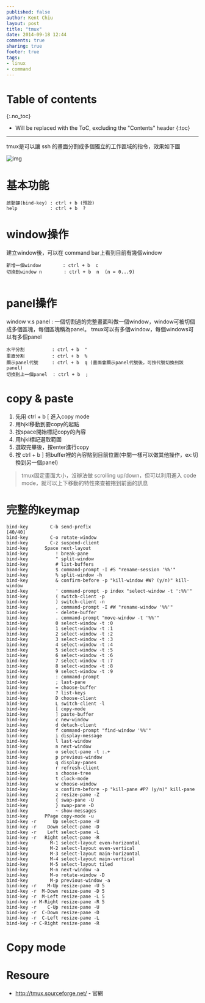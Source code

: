 ```yaml
---
published: false
author: Kent Chiu
layout: post
title: "tmux"
date: 2014-09-18 12:44
comments: true
sharing: true
footer: true
tags: 
- linux
- command
---
```



# Table of contents
{:.no_toc}

* Will be replaced with the ToC, excluding the "Contents" header
{:toc}

----------------------------------------------------------------




tmux是可以讓 ssh 的畫面分割成多個獨立的工作區域的指令，效果如下圖

![img](http://tmux.sourceforge.net/tmux5.png)

# 基本功能

```
啟動鍵(bind-key) : ctrl + b (預設)
help            : ctrl + b  ?

```

# window操作
建立window後，可以在 command bar上看到目前有幾個window

```
新增一個window        : ctrl + b  c
切換到window n        : ctrl + b  n  (n = 0...9)


```

# panel操作
window v.s panel : 一個切割過的完整畫面叫做一個window，window可被切個成多個區塊，每個區塊稱為panel。
tmux可以有多個window，每個windows可以有多個panel


```
水平分割          : ctrl + b  "
重直分割          : ctrl + b  % 
顯示panel代號     : ctrl + b  q (畫面會顯示panel代號後，可按代號切換到該panel)
切換到上一個panel  : ctrl + b  ; 

```



# copy & paste

1. 先用 ctrl + b [ 進入copy mode
2. 用hjkl移動到要copy的起點
3. 按space開始標記copy的內容
4. 用hjkl標記選取範圍
5. 選取完畢後，按enter進行copy
6. 按 ctrl + b ] 把buffer裡的內容貼到目前位置(中間一樣可以做其他操作，ex:切換到另一個panel)   

> tmux固定畫面大小，沒辦法做 scrolling up/down，但可以利用進入 code mode，就可以上下移動的特性來查被捲到前面的訊息

# 完整的keymap   

```
bind-key        C-b send-prefix                                                                             [40/40]
bind-key        C-o rotate-window
bind-key        C-z suspend-client
bind-key      Space next-layout
bind-key          ! break-pane
bind-key          " split-window
bind-key          # list-buffers
bind-key          $ command-prompt -I #S "rename-session '%%'"
bind-key          % split-window -h
bind-key          & confirm-before -p "kill-window #W? (y/n)" kill-window
bind-key          ' command-prompt -p index "select-window -t ':%%'"
bind-key          ( switch-client -p
bind-key          ) switch-client -n
bind-key          , command-prompt -I #W "rename-window '%%'"
bind-key          - delete-buffer
bind-key          . command-prompt "move-window -t '%%'"
bind-key          0 select-window -t :0
bind-key          1 select-window -t :1
bind-key          2 select-window -t :2
bind-key          3 select-window -t :3
bind-key          4 select-window -t :4
bind-key          5 select-window -t :5
bind-key          6 select-window -t :6
bind-key          7 select-window -t :7
bind-key          8 select-window -t :8
bind-key          9 select-window -t :9
bind-key          : command-prompt
bind-key          ; last-pane
bind-key          = choose-buffer
bind-key          ? list-keys
bind-key          D choose-client
bind-key          L switch-client -l
bind-key          [ copy-mode
bind-key          ] paste-buffer
bind-key          c new-window
bind-key          d detach-client
bind-key          f command-prompt "find-window '%%'"
bind-key          i display-message
bind-key          l last-window
bind-key          n next-window
bind-key          o select-pane -t :.+
bind-key          p previous-window
bind-key          q display-panes
bind-key          r refresh-client
bind-key          s choose-tree
bind-key          t clock-mode
bind-key          w choose-window
bind-key          x confirm-before -p "kill-pane #P? (y/n)" kill-pane
bind-key          z resize-pane -Z
bind-key          { swap-pane -U
bind-key          } swap-pane -D
bind-key          ~ show-messages
bind-key      PPage copy-mode -u
bind-key -r      Up select-pane -U
bind-key -r    Down select-pane -D
bind-key -r    Left select-pane -L
bind-key -r   Right select-pane -R
bind-key        M-1 select-layout even-horizontal
bind-key        M-2 select-layout even-vertical
bind-key        M-3 select-layout main-horizontal
bind-key        M-4 select-layout main-vertical
bind-key        M-5 select-layout tiled
bind-key        M-n next-window -a
bind-key        M-o rotate-window -D
bind-key        M-p previous-window -a
bind-key -r    M-Up resize-pane -U 5
bind-key -r  M-Down resize-pane -D 5
bind-key -r  M-Left resize-pane -L 5
bind-key -r M-Right resize-pane -R 5
bind-key -r    C-Up resize-pane -U
bind-key -r  C-Down resize-pane -D
bind-key -r  C-Left resize-pane -L
bind-key -r C-Right resize-pane -R

```

# Copy mode


# Resoure
- <http://tmux.sourceforge.net/> - 官網

